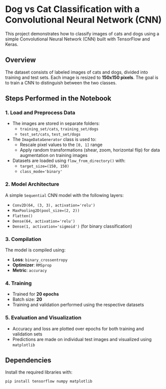 # Dog vs Cat Classification with a Convolutional Neural Network (CNN)

This project demonstrates how to classify images of cats and dogs using a simple Convolutional Neural Network (CNN) built with TensorFlow and Keras.

## Overview

The dataset consists of labeled images of cats and dogs, divided into training and test sets. Each image is resized to **150x150 pixels**. The goal is to train a CNN to distinguish between the two classes.

## Steps Performed in the Notebook

### 1. Load and Preprocess Data

- The images are stored in separate folders:
  - `training_set/cats`, `training_set/dogs`
  - `test_set/cats`, `test_set/dogs`
- The `ImageDataGenerator` class is used to:
  - Rescale pixel values to the `[0, 1]` range
  - Apply random transformations (shear, zoom, horizontal flip) for data augmentation on training images
- Datasets are loaded using `flow_from_directory()` with:
  - `target_size=(150, 150)`
  - `class_mode='binary'`

### 2. Model Architecture

A simple `Sequential` CNN model with the following layers:

- `Conv2D(64, (3, 3), activation='relu')`
- `MaxPooling2D(pool_size=(2, 2))`
- `Flatten()`
- `Dense(64, activation='relu')`
- `Dense(1, activation='sigmoid')` (for binary classification)

### 3. Compilation

The model is compiled using:

- **Loss**: `binary_crossentropy`
- **Optimizer**: `RMSprop`
- **Metric**: `accuracy`

### 4. Training

- Trained for **20 epochs**
- Batch size: **20**
- Training and validation performed using the respective datasets

### 5. Evaluation and Visualization

- Accuracy and loss are plotted over epochs for both training and validation sets
- Predictions are made on individual test images and visualized using `matplotlib`

## Dependencies

Install the required libraries with:

```bash
pip install tensorflow numpy matplotlib
